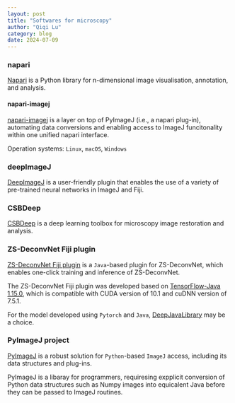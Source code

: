 ```yaml
---
layout: post
title: "Softwares for microscopy"
author: "Qiqi Lu"
category: blog
date: 2024-07-09
---
```


### napari
[Napari](https://napari.org/stable/index.html) is a Python library for n-dimensional image visualisation, annotation, and analysis. 

#### napari-imagej
[napari-imagej](https://napari.imagej.net/en/latest/) is a layer on top of PyImageJ (i.e., a napari plug-in), automating data conversions and enabling access to ImageJ funcitonality within one unified napari interface.

Operation systems: `Linux`, `macOS`, `Windows`

### deepImageJ
[DeepImageJ](https://deepimagej.github.io/) is a user-friendly plugin that enables the use of a variety of pre-trained neural networks in ImageJ and Fiji.

### CSBDeep
[CSBDeep](https://csbdeep.bioimagecomputing.com/) is a deep learning toolbox for microscopy image restoration and analysis.

### ZS-DeconvNet Fiji plugin
[ZS-DeconvNet Fiji plugin](https://tristazeng.github.io/ZS-DeconvNet-page/Tutorial/#Fiji%20plugin) is a `Java`-based plugin for ZS-DeconvNet, which enables one-click training and inference of ZS-DeconvNet.

The ZS-DeconvNet Fiji plugin was developed based on [TensorFlow-Java 1.15.0](https://www.tensorflow.org/jvm?hl=zh-cn), which is compatible with CUDA version of 10.1 and cuDNN version of 7.5.1.

For the model developed using `Pytorch` and `Java`, [DeepJavaLibrary](https://www.tensorflow.org/jvm?hl=zh-cn) may be a choice.

### PyImageJ project
[PyImageJ](https://py.imagej.net/en/latest/index.html) is a robust solution for `Python`-based `ImageJ` access, including its data structures and plug-ins.

PyImageJ is a libaray for programmers, requiresing expplicit conversion of Python data structures such as Numpy images into equicalent Java before they can be passed to ImageJ routines.

